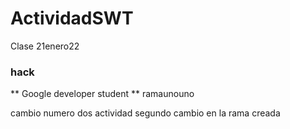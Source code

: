 # ActividadSWT
 Clase 21enero22

 ### hack

 ** Google developer student **
 ramaunouno

cambio numero dos actividad segundo cambio en la rama creada
